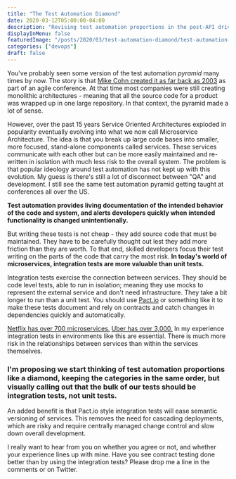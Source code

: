 ```yaml
---
title: "The Test Automation Diamond"
date: 2020-03-12T05:00:00-04:00
description: "Revising test automation proportions in the post-API driven world."
displayInMenu: false
featuredImage: "/posts/2020/03/test-automation-diamond/test-automation-diamond.png"
categories: ["devops"]
draft: false
---
```

You've probably seen some version of the test automation _pyramid_ many times by now.  The story is that [Mike Cohn created it as far back as 2003](https://martinfowler.com/bliki/TestPyramid.html) as part of an agile conference.  At that time most companies were still creating monolithic architectures - meaning that all the source code for a product was wrapped up in one large repository.  In that context, the pyramid made a lot of sense.

However, over the past 15 years Service Oriented Architectures exploded in popularity eventually evolving into what we now call Microservice Architecture.  The idea is that you break up large code bases into smaller, more focused, stand-alone components called services.  These services communicate with each other but can be more easily maintained and re-written in isolation with much less risk to the overall system.  The problem is that popular ideology around test automation has not kept up with this evolution.  My guess is there's still a lot of disconnect between "QA" and development.  I still see the same test automation pyramid getting taught at conferences all over the US.  

**Test automation provides living documentation of the intended behavior of the code and system, and alerts developers quickly when intended functionality is changed unintentionally.**

But writing these tests is not cheap - they add source code that must be maintained.  They have to be carefully thought out lest they add more friction than they are worth.  To that end, skilled developers focus their test writing on the parts of the code that carry the most risk.  **In today's world of microservices, integration tests are more valuable than unit tests.**

Integration tests exercise the connection between services.  They should be code level tests, able to run in isolation; meaning they use mocks to represent the external service and don't need infrastructure.  They take a bit longer to run than a unit test.  You should use [Pact.io](https://pact.io) or something like it to make these tests document and rely on contracts and catch changes in dependencies quickly and automatically.

[Netflix has over 700 microservices.](https://medium.com/refraction-tech-everything/how-netflix-works-the-hugely-simplified-complex-stuff-that-happens-every-time-you-hit-play-3a40c9be254b)  [Uber has over 3,000.](https://www.infoq.com/presentations/uber-microservices-distributed-tracing/)  In my experience integration tests in environments like this are essential.  There is much more risk in the relationships between services than within the services themselves.

### I'm proposing we start thinking of test automation proportions like a diamond, keeping the categories in the same order, but visually calling out that the bulk of our tests should be integration tests, not unit tests.  

An added benefit is that Pact.io style integration tests will ease semantic versioning of services.  This removes the need for cascading deployments, which are risky and require centrally managed change control and slow down overall development.

I really want to hear from you on whether you agree or not, and whether your experience lines up with mine.  Have you see contract testing done better than by using the integration tests?  Please drop me a line in the comments or on Twitter.
